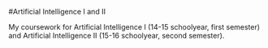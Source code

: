 #Artificial Intelligence I and II

My coursework for Artificial Intelligence I (14-15 schoolyear, first semester) and Artificial Intelligence II (15-16 schoolyear, second semester). 